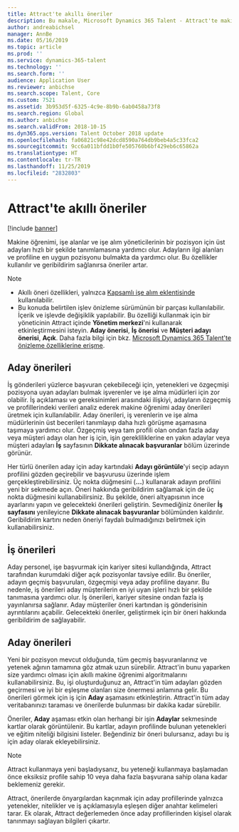 ```yaml
---
title: Attract'te akıllı öneriler
description: Bu makale, Microsoft Dynamics 365 Talent - Attract'te makine öğreniminin işler ve iş adayları konusunda öneriler sağlamak için nasıl kullanılabileceğini açıklar.
author: andreabichsel
manager: AnnBe
ms.date: 05/16/2019
ms.topic: article
ms.prod: ''
ms.service: dynamics-365-talent
ms.technology: ''
ms.search.form: ''
audience: Application User
ms.reviewer: anbichse
ms.search.scope: Talent, Core
ms.custom: 7521
ms.assetid: 3b953d5f-6325-4c9e-8b9b-6ab0458a73f8
ms.search.region: Global
ms.author: anbichse
ms.search.validFrom: 2018-10-15
ms.dyn365.ops.version: Talent October 2018 update
ms.openlocfilehash: fa06821c98e42dcd8590a764db9beb4a5c33fca2
ms.sourcegitcommit: 9cc6a011bfdd1b0fe505760b6bf429eb6c65862a
ms.translationtype: HT
ms.contentlocale: tr-TR
ms.lasthandoff: 11/25/2019
ms.locfileid: "2832803"
---
```

# <a name="intelligent-recommendations-in-attract"></a>Attract'te akıllı öneriler

[!include [banner](includes/banner.md)]

Makine öğrenimi, işe alanlar ve işe alım yöneticilerinin bir pozisyon için üst adayları hızlı bir şekilde tanımlamasına yardımcı olur. Adayların ilgi alanları ve profiline en uygun pozisyonu bulmakta da yardımcı olur. Bu özellikler kullanılır ve geribildirim sağlanırsa öneriler artar.

> [!NOTE] 
> - Akıllı öneri özellikleri, yalnızca [Kapsamlı işe alım eklentisinde](https://docs.microsoft.com/dynamics365/unified-operations/talent/attract-comprehensive-hiring) kullanılabilir.
> - Bu konuda belirtilen işlev önizleme sürümünün bir parçası kullanılabilir. İçerik ve işlevde değişiklik yapılabilir. Bu özelliği kullanmak için bir yöneticinin Attract içinde **Yönetim merkezi**'ni kullanarak etkinleştirmesini isteyin. **Aday önerisi**, **İş önerisi** ve **Müşteri adayı önerisi**, **Açık**. Daha fazla bilgi için bkz. [Microsoft Dynamics 365 Talent'te önizleme özelliklerine erişme](./access-preview-feature.md). 


## <a name="candidate-recommendations"></a>Aday önerileri

İş gönderileri yüzlerce başvuran çekebileceği için, yetenekleri ve özgeçmişi pozisyona uyan adayları bulmak işverenler ve işe alma müdürleri için zor olabilir. İş açıklaması ve gereksinimleri arasındaki ilişkiyi, adayların özgeçmiş ve profillerindeki verileri analiz ederek makine öğrenimi aday önerileri üretmek için kullanılabilir. Aday önerileri, iş verenlerin ve işe alma müdürlerinin üst becerileri tanımlayıp daha hızlı görüşme aşamasına taşımaya yardımcı olur. Özgeçmiş veya tam profili olan ondan fazla aday veya müşteri adayı olan her iş için, işin gerekliliklerine en yakın adaylar veya müşteri adayları **İş** sayfasının **Dikkate alınacak başvuranlar** bölüm üzerinde görünür.

Her türlü önerilen aday için aday kartındaki **Adayı görüntüle**'yi seçip adayın profilini gözden geçirebilir ve başvurusu üzerinde işlem gerçekleştirebilirsiniz. Üç nokta düğmesini (**...**) kullanarak adayın profilini yeni bir sekmede açın. Öneri hakkında geribildirim sağlamak için de üç nokta düğmesini kullanabilirsiniz. Bu şekilde, öneri altyapısının ince ayarlarını yapın ve gelecekteki önerileri geliştirin. Sevmediğiniz öneriler **İş sayfasını** yenileyicne **Dikkate alınacak başvuranlar** bölümünden kaldırılır. Geribildirim kartını neden öneriyi faydalı bulmadığınızı belirtmek için kullanabilirsiniz.

## <a name="job-recommendations"></a>İş önerileri 

Aday personel, işe başvurmak için kariyer sitesi kullandığında, Attract tarafından kurumdaki diğer açık pozisyonlar tavsiye edilir. Bu öneriler, adayın geçmiş başvuruları, özgeçmişi veya aday profiline dayanır. Bu nedenle, iş önerileri aday müşterilerin en iyi uyan işleri hızlı bir şekilde tanımasına yardımcı olur. İş önerileri, kariyer sitesine ondan fazla iş yayınlanırsa sağlanır. Aday müşteriler öneri kartından iş gönderisinin ayrıntılarını açabilir. Gelecekteki öneriler, geliştirmek için bir öneri hakkında geribildirim de sağlayabilir.

## <a name="prospect-recommendations"></a>Aday önerileri 

Yeni bir pozisyon mevcut olduğunda, tüm geçmiş başvuranlarınız ve yetenek ağının tamamına göz atmak uzun sürebilir. Attract'in bunu yaparken size yardımcı olması için akıllı makine öğrenimi algoritmalarını kullanabilirsiniz. Bu, işi oluşturduğunuz an, Attract'in tüm adayları gözden geçirmesi ve iyi bir eşleşme olanları size önermesi anlamına gelir. Bu önerileri görmek için iş için **Aday** aşamasını etkinleştirin. Attract'in tüm aday veritabanınızı taraması ve önerilerde bulunması bir dakika kadar sürebilir.

Öneriler, **Aday** aşaması etkin olan herhangi bir işin **Adaylar** sekmesinde kartlar olarak görüntülenir. Bu kartlar, adayın profilinde bulunan yetenekleri ve eğitim niteliği bilgisini listeler. Beğendiniz bir öneri bulursanız, adayı bu iş için aday olarak ekleyebilirsiniz.

> [!NOTE]
> Attract kullanmaya yeni başladıysanız, bu yeteneği kullanmaya başlamadan önce eksiksiz profile sahip 10 veya daha fazla başvurana sahip olana kadar beklemeniz gerekir.

Attract, önerilerde önyargılardan kaçınmak için aday profillerinde yalnızca yetenekler, nitelikler ve iş açıklamasıyla eşleşen diğer anahtar kelimeleri tarar. Ek olarak, Attract değerlemeden önce aday profillerinden kişisel olarak tanınmayı sağlayan bilgileri çıkartır.
